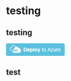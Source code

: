 # testing

## testing
<a href="https://portal.azure.com/#create/Microsoft.Template/uri/https%3A%2F%2Fraw.githubusercontent.com%2Fsabil05%2Ftesting%2Fmaster%2Ftest.json" target="_blank">
    <img src="https://raw.githubusercontent.com/Azure/azure-quickstart-templates/master/1-CONTRIBUTION-GUIDE/images/deploytoazure.png"/>
</a>


## test
